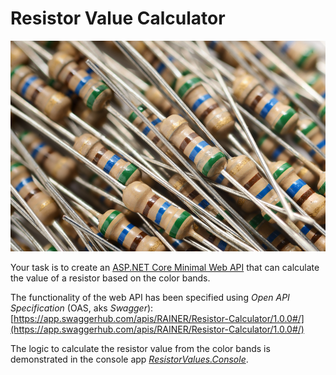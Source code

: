 # Resistor Value Calculator

![Hero image](./hero.jpg)

Your task is to create an [ASP.NET Core Minimal Web API](https://learn.microsoft.com/en-us/aspnet/core/fundamentals/minimal-apis/overview) that can calculate the value of a resistor based on the color bands.

The functionality of the web API has been specified using *Open API Specification* (OAS, aks *Swagger*): [https://app.swaggerhub.com/apis/RAINER/Resistor-Calculator/1.0.0#/](https://app.swaggerhub.com/apis/RAINER/Resistor-Calculator/1.0.0#/)

The logic to calculate the resistor value from the color bands is demonstrated in the console app [*ResistorValues.Console*](./ResistorValues.Console/).
